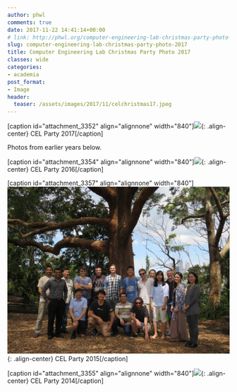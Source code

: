 ```yaml
---
author: phwl
comments: true
date: 2017-11-22 14:41:14+00:00
# link: http://phwl.org/computer-engineering-lab-christmas-party-photo-2017/
slug: computer-engineering-lab-christmas-party-photo-2017
title: Computer Engineering Lab Christmas Party Photo 2017
classes: wide
categories:
- academia
post_format:
- Image
header:
  teaser: /assets/images/2017/11/celchristmas17.jpeg
---
```


[caption id="attachment_3352" align="alignnone" width="840"]![](/assets/images/2017/11/celchristmas17-1024x768.jpeg){: .align-center} CEL Party 2017[/caption]

Photos from earlier years below.

<!-- more -->




[caption id="attachment_3354" align="alignnone" width="840"]![](/assets/images/2017/11/celchristmas2016.jpg){: .align-center} CEL Party 2016[/caption]

[caption id="attachment_3357" align="alignnone" width="840"]![](/assets/images/2017/11/celparty2015.jpg){: .align-center} CEL Party 2015[/caption]

[caption id="attachment_3355" align="alignnone" width="840"]![](/assets/images/2017/11/celchristmas2014.jpg){: .align-center} CEL Party 2014[/caption]
